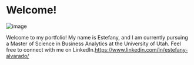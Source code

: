# Welcome!

![image](https://github.com/MAESALVA/project/assets/158231682/1a582800-5b5d-49e0-84e7-9cab0f1c2ef4)

Welcome to my portfolio! My name is Estefany, and I am currently pursuing a Master of Science in Business Analytics at the University of Utah. Feel free to connect with me on LinkedIn.https://www.linkedin.com/in/estefany-alvarado/
